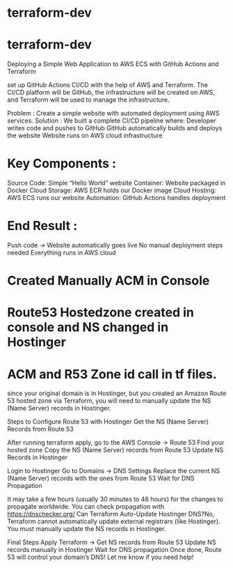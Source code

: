 # terraform-dev

# terraform-dev

Deploying a Simple Web Application to AWS ECS with GitHub Actions and Terraform

set up GitHub Actions CI/CD with the help of AWS and Terraform. The CI/CD platform will be GitHub, the infrastructure will be created on AWS, and Terraform will be used to manage the infrastructure.

Problem : Create a simple website with automated deployment using AWS services.
Solution : We built a complete CI/CD pipeline where:
Developer writes code and pushes to GitHub
GitHub automatically builds and deploys the website
Website runs on AWS cloud infrastructure

# Key Components :
Source Code: Simple “Hello World” website
Container: Website packaged in Docker
Cloud Storage: AWS ECR holds our Docker image
Cloud Hosting: AWS ECS runs our website
Automation: GitHub Actions handles deployment

# End Result :
Push code → Website automatically goes live
No manual deployment steps needed
Everything runs in AWS cloud




# Created Manually ACM in Console
# Route53 Hostedzone created in console and NS changed in Hostinger

# ACM and R53 Zone id call in tf files.



since your original domain is in Hostinger, but you created an Amazon Route 53 hosted zone via Terraform, you will need to manually update the NS (Name Server) records in Hostinger.

Steps to Configure Route 53 with Hostinger
Get the NS (Name Server) Records from Route 53

After running terraform apply, go to the AWS Console → Route 53
Find your hosted zone
Copy the NS (Name Server) records from Route 53
Update NS Records in Hostinger

Login to Hostinger
Go to Domains → DNS Settings
Replace the current NS (Name Server) records with the ones from Route 53
Wait for DNS Propagation

It may take a few hours (usually 30 minutes to 48 hours) for the changes to propagate worldwide.
You can check propagation with https://dnschecker.org/
Can Terraform Auto-Update Hostinger DNS?No, Terraform cannot automatically update external registrars (like Hostinger).
You must manually update the NS records in Hostinger.

Final Steps
Apply Terraform → Get NS records from Route 53
Update NS records manually in Hostinger
Wait for DNS propagation
Once done, Route 53 will control your domain’s DNS! Let me know if you need help!
